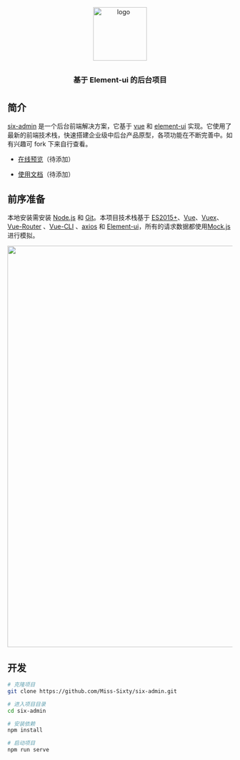 <p align="center">
    <img alt="logo" src="https://s1.ax1x.com/2020/05/21/YqDNpq.png" width="120" >
</p>

<h3 align="center" style="margin: 30px 0 35px;">基于 Element-ui 的后台项目</h3>

## 简介

[six-admin](https://github.com/Miss-Sixty/six-admin) 是一个后台前端解决方案，它基于 [vue](https://github.com/vuejs/vue) 和 [element-ui](https://github.com/ElemeFE/element) 实现。它使用了最新的前端技术栈，快速搭建企业级中后台产品原型，各项功能在不断完善中。如有兴趣可 fork 下来自行查看。

- [在线预览](https://github.com/Miss-Sixty/six-admin)（待添加）

- [使用文档](https://github.com/Miss-Sixty/six-admin)（待添加）

## 前序准备

本地安装需安装 [Node.js](http://nodejs.org/) 和 [Git](https://git-scm.com/)。本项目技术栈基于 [ES2015+](http://es6.ruanyifeng.com/)、[Vue](https://cn.vuejs.org/index.html)、[Vuex](https://vuex.vuejs.org/zh-cn/)、[Vue-Router](https://router.vuejs.org/zh-cn/) 、[Vue-CLI](https://github.com/vuejs/vue-cli) 、[axios](https://github.com/axios/axios) 和 [Element-ui](https://github.com/ElemeFE/element)，所有的请求数据都使用[Mock.js](https://github.com/nuysoft/Mock)进行模拟。

 <p align="center">
  <img width="900" src="https://s1.ax1x.com/2020/05/21/Yq0941.jpg">
</p>

## 开发

```bash
# 克隆项目
git clone https://github.com/Miss-Sixty/six-admin.git

# 进入项目目录
cd six-admin

# 安装依赖
npm install

# 启动项目
npm run serve
```
